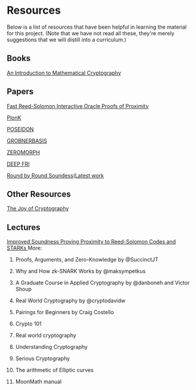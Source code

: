 # Resources
Below is a list of resources that have been helpful in learning the material for this project.
(Note that we have not read all these, they're merely suggestions that we will distill into a curriculum.)

## Books
[An Introduction to Mathematical Cryptography](https://link.springer.com/book/10.1007/978-0-387-77993-5)

## Papers
[Fast Reed-Solomon Interactive Oracle Proofs of Proximity](https://drops.dagstuhl.de/opus/volltexte/2018/9018/pdf/LIPIcs-ICALP-2018-14.pdf)

[PlonK](https://eprint.iacr.org/2019/953.pdf)

[POSEIDON](https://eprint.iacr.org/2019/458.pdf)

[GROBNERBASIS](https://eprint.iacr.org/2021/870.pdf)

[ZEROMORPH](https://eprint.iacr.org/2023/917.pdf)

[DEEP FRI](https://eprint.iacr.org/2019/336.pdf)

[Round by Round Soundess(Latest work](https://eprint.iacr.org/2023/1071.pdf)

## Other Resources
[The Joy of Cryptography](https://joyofcryptography.com)

## Lectures
[Improved Soundness Proving Proximity to Reed-Solomon Codes and STARKs
](https://www.youtube.com/watch?v=gWCaNyRSdTo)
More: 
1. Proofs, Arguments, and Zero-Knowledge by 
@SuccinctJT
 
2. Why and How zk-SNARK Works by 
@maksympetkus

3. A Graduate Course in Applied Cryptography by 
@danboneh and Victor Shoup

4. Real World Cryptography by 
@cryptodavidw
 
5. Pairings for Beginners by Craig Costello

6. Crypto 101

7. Real world cryptography

8. Understanding Cryptography

9. Serious Cryptography

10. The arithmetic of Elliptic curves

11. MoonMath manual
